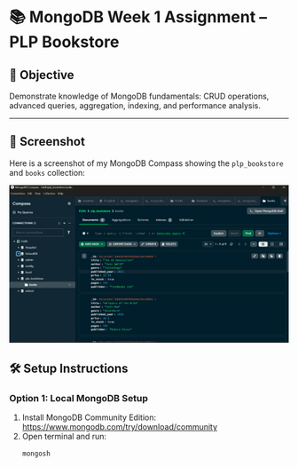 # 📚 MongoDB Week 1 Assignment – PLP Bookstore

## 🚀 Objective
Demonstrate knowledge of MongoDB fundamentals: CRUD operations, advanced queries, aggregation, indexing, and performance analysis.

---
## 📸 Screenshot

Here is a screenshot of my MongoDB Compass showing the `plp_bookstore` and `books` collection:

![MongoDB Screenshot](Screenshot.png)

## 🛠️ Setup Instructions

### Option 1: Local MongoDB Setup
1. Install MongoDB Community Edition: https://www.mongodb.com/try/download/community
2. Open terminal and run:
   ```bash
   mongosh